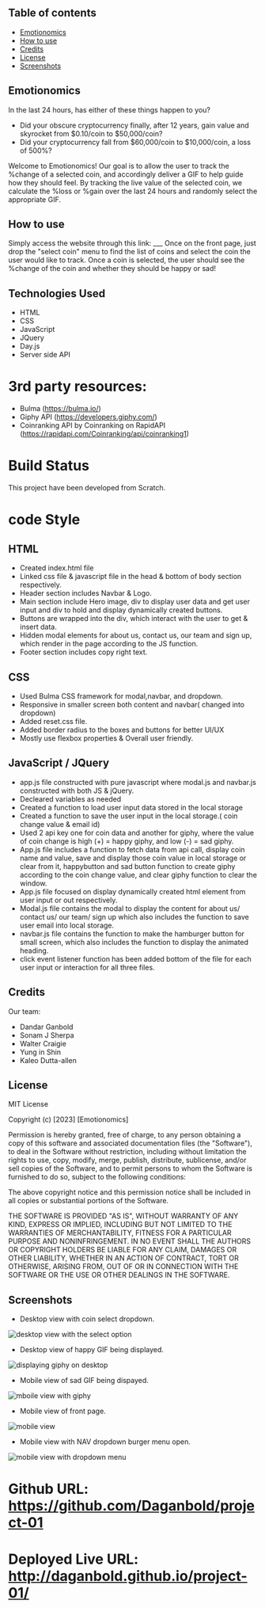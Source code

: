 ## Table of contents
* [Emotionomics](#emotionomics)
* [How to use](#how-to-use)
* [Credits](#credits)
* [License](#license)
* [Screenshots](#screenshots)

## Emotionomics

In the last 24 hours, has either of these things happen to you?
* Did your obscure cryptocurrency finally, after 12 years, gain value and skyrocket from $0.10/coin to $50,000/coin?
* Did your cryptocurrency fall from $60,000/coin to $10,000/coin, a loss of 500%?

Welcome to Emotionomics!
Our goal is to allow the user to track the %change of a selected coin, and accordingly deliver a GIF to help guide how they should feel.
By tracking the live value of the selected coin, we calculate the %loss or %gain over the last 24 hours and randomly select the appropriate GIF.

## How to use 

Simply access the website through this link: ___ 
Once on the front page, just drop the "select coin" menu to find the list of coins and select the coin the user would like to track. 
Once a coin is selected, the user should see the %change of the coin and whether they should be happy or sad!


## Technologies Used
* HTML
* CSS
* JavaScript
* JQuery
* Day.js
* Server side API 

# 3rd party resources:
* Bulma (https://bulma.io/)
* Giphy API (https://developers.giphy.com/)
* Coinranking API by Coinranking on RapidAPI (https://rapidapi.com/Coinranking/api/coinranking1)

# Build Status
 This project have been developed from Scratch.

# code Style

## HTML
* Created index.html file
* Linked css file & javascript file in the head & bottom of body section respectively.
* Header section includes Navbar & Logo.
* Main section include Hero image, div to display user data and get user input and div to hold and display dynamically created buttons.
* Buttons are wrapped into the div, which interact with the user to get & insert data. 
* Hidden modal elements for about us, contact us, our team and sign up, which render in the page according to the JS function.
* Footer section includes copy right text.

## CSS
* Used Bulma CSS framework for modal,navbar, and dropdown.
* Responsive in smaller screen both content and navbar( changed into dropdown)
* Added reset.css file.
* Added border radius to the boxes and buttons for better UI/UX
* Mostly use flexbox properties & Overall user friendly. 

## JavaScript / JQuery
* app.js file constructed with pure javascript where modal.js and navbar.js constructed with both JS &  jQuery.
* Decleared variables as needed
* Created a function to load user input data stored in the local storage 
* Created a function to save the user input in the local storage.( coin change value & email id)
* Used 2 api key one for coin data and another for giphy, where the value of coin change is high (+) = happy giphy, and low (-) = sad giphy. 
* App.js file includes a function to  fetch data from api call, display coin name and value, save and display those coin value in local storage or clear     from it, happybutton and sad button function to create giphy according to the coin change value, and clear giphy function to clear the window.
* App.js file focused on display dynamically created html element from user input or out respectively.
* Modal.js file contains the modal to display the content for about us/ contact us/ our team/ sign up which also includes the function to save user email   into local storage.
* navbar.js file contains the function to make the hamburger button for small screen, which also includes the function to display the animated heading.
* click event listener function has been added bottom of the file for each user input or interaction for all three files.


## Credits

Our team:
* Dandar Ganbold
* Sonam J Sherpa
* Walter Craigie
* Yung in Shin
* Kaleo Dutta-allen


## License

MIT License

Copyright (c) [2023] [Emotionomics]

Permission is hereby granted, free of charge, to any person obtaining a copy
of this software and associated documentation files (the "Software"), to deal
in the Software without restriction, including without limitation the rights
to use, copy, modify, merge, publish, distribute, sublicense, and/or sell
copies of the Software, and to permit persons to whom the Software is
furnished to do so, subject to the following conditions:

The above copyright notice and this permission notice shall be included in all
copies or substantial portions of the Software.

THE SOFTWARE IS PROVIDED "AS IS", WITHOUT WARRANTY OF ANY KIND, EXPRESS OR
IMPLIED, INCLUDING BUT NOT LIMITED TO THE WARRANTIES OF MERCHANTABILITY,
FITNESS FOR A PARTICULAR PURPOSE AND NONINFRINGEMENT. IN NO EVENT SHALL THE
AUTHORS OR COPYRIGHT HOLDERS BE LIABLE FOR ANY CLAIM, DAMAGES OR OTHER
LIABILITY, WHETHER IN AN ACTION OF CONTRACT, TORT OR OTHERWISE, ARISING FROM,
OUT OF OR IN CONNECTION WITH THE SOFTWARE OR THE USE OR OTHER DEALINGS IN THE
SOFTWARE.

## Screenshots

* Desktop view with coin select dropdown.

![desktop view with the select option](https://user-images.githubusercontent.com/62633136/227818883-44f66220-e5ad-4551-8fff-2006cf3aaa1e.png)

* Desktop view of happy GIF being displayed.

![displaying giphy on desktop](https://user-images.githubusercontent.com/62633136/227818918-acbba234-883b-464a-bd94-2d624e3e8c83.png)

* Mobile view of sad GIF being dispayed.

![mboile view with giphy](https://user-images.githubusercontent.com/62633136/227818932-c810a3a3-a1b4-4139-9b3c-c51b19f316d0.png)

* Mobile view of front page.

![mobile view](https://user-images.githubusercontent.com/62633136/227818959-2da09c17-fdea-4b6f-a6c4-12b8093b0df7.png)

* Mobile view with NAV dropdown burger menu open.

![mobile view with dropdown menu](https://user-images.githubusercontent.com/62633136/227818968-3f14fb53-286c-4814-931c-2ff994e80873.png)

# Github URL: https://github.com/Daganbold/project-01

# Deployed Live URL: http://daganbold.github.io/project-01/

